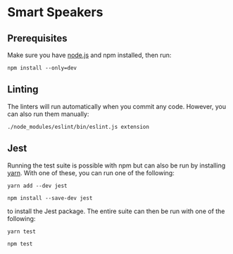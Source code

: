 # Smart Speakers

## Prerequisites

Make sure you have [node.js](https://nodejs.org) and npm installed, then run:

    npm install --only=dev

## Linting

The linters will run automatically when you commit any code. However, you can also run them manually:

    ./node_modules/eslint/bin/eslint.js extension

## Jest

Running the test suite is possible with npm but can also be run by installing [yarn](https://yarnpkg.com/lang/en/docs/install/#debian-stable). With one of these, you can run one of the following:

    yarn add --dev jest

    npm install --save-dev jest

to install the Jest package. The entire suite can then be run with one of the following:

    yarn test

    npm test
